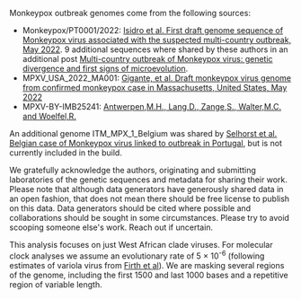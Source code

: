 Monkeypox outbreak genomes come from the following sources:

- Monkeypox/PT0001/2022: [Isidro et al. First draft genome sequence of Monkeypox virus associated with the suspected multi-country outbreak, May 2022](https://virological.org/t/first-draft-genome-sequence-of-monkeypox-virus-associated-with-the-suspected-multi-country-outbreak-may-2022-confirmed-case-in-portugal/799). 9 additional sequences where shared by these authors in an additional post [Multi-country outbreak of Monkeypox virus: genetic divergence and first signs of microevolution](https://virological.org/t/multi-country-outbreak-of-monkeypox-virus-genetic-divergence-and-first-signs-of-microevolution/806).
- MPXV_USA_2022_MA001: [Gigante, et al. Draft monkeypox virus genome from confirmed monkeypox case in Massachusetts, United States, May 2022](https://www.ncbi.nlm.nih.gov/nuccore/ON563414)
- MPXV-BY-IMB25241: [Antwerpen,M.H., Lang,D., Zange,S., Walter,M.C. and Woelfel,R.](https://www.ncbi.nlm.nih.gov/nuccore/ON568298)


An additional genome ITM_MPX_1_Belgium was shared by [Selhorst et al. Belgian case of Monkeypox virus linked to outbreak in Portugal](https://virological.org/t/belgian-case-of-monkeypox-virus-linked-to-outbreak-in-portugal/801), but is not currently included in the build.


We gratefully acknowledge the authors, originating and submitting laboratories of the genetic sequences and metadata for sharing their work. Please note that although data generators have generously shared data in an open fashion, that does not mean there should be free license to publish on this data. Data generators should be cited where possible and collaborations should be sought in some circumstances. Please try to avoid scooping someone else's work. Reach out if uncertain.

This analysis focuses on just West African clade viruses. For molecular clock analyses we assume an evolutionary rate of 5 &times; 10<sup>-6</sup> (following estimates of variola virus from [Firth et al](https://www.ncbi.nlm.nih.gov/pmc/articles/PMC3107591/)).
We are masking several regions of the genome, including the first 1500 and last 1000 bases and a repetitive region of variable length.

